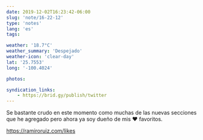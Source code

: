 ```yaml
---
date: 2019-12-02T16:23:42-06:00
slug: 'note/16-22-12'
type: 'notes'
lang: 'es'
tags:

weather: '18.7°C'
weather_summary: 'Despejado'
weather-icon: 'clear-day'
lat: '25.7553'
long: '-100.4024'

photos:

syndication_links:
    - https://brid.gy/publish/twitter
---
```

Se bastante crudo en este momento como muchas de las nuevas secciones que he agregado pero ahora ya soy dueño de mis ❤️ favoritos. 

https://ramiroruiz.com/likes